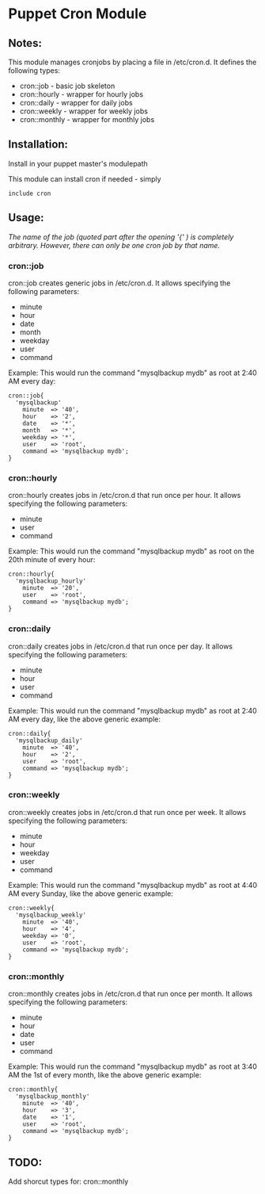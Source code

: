 # Puppet Cron Module

## Notes:
This module manages cronjobs by placing a file in /etc/cron.d.
It defines the following types:

  * cron::job     - basic job skeleton
  * cron::hourly  - wrapper for hourly jobs
  * cron::daily   - wrapper for daily jobs
  * cron::weekly  - wrapper for weekly jobs
  * cron::monthly - wrapper for monthly jobs

## Installation:
Install in your puppet master's modulepath

This module can install cron if needed - simply

    include cron

## Usage:
*The name of the job (quoted part after the opening '{' ) is completely arbitrary. However, there can only be one cron job by that name.*

### cron::job
cron::job creates generic jobs in /etc/cron.d.
It allows specifying the following parameters:

  * minute
  * hour
  * date
  * month
  * weekday
  * user
  * command

Example:
  This would run the command "mysqlbackup mydb" as root at 2:40 AM every day:

    cron::job{
      'mysqlbackup'
        minute  => '40',
        hour    => '2',
        date    => '*',
        month   => '*',
        weekday => '*',
        user    => 'root',
        command => 'mysqlbackup mydb';
    }

### cron::hourly
cron::hourly creates jobs in /etc/cron.d that run once per hour.
It allows specifying the following parameters:

  * minute
  * user
  * command

Example:
  This would run the command "mysqlbackup mydb" as root on the 20th minute of every hour:

    cron::hourly{
      'mysqlbackup_hourly'
        minute  => '20',
        user    => 'root',
        command => 'mysqlbackup mydb';
    }

### cron::daily
cron::daily creates jobs in /etc/cron.d that run once per day.
It allows specifying the following parameters:

  * minute
  * hour
  * user
  * command

Example:
  This would run the command "mysqlbackup mydb" as root at 2:40 AM every day, like the above generic example:

    cron::daily{
      'mysqlbackup_daily'
        minute  => '40',
        hour    => '2',
        user    => 'root',
        command => 'mysqlbackup mydb';
    }

### cron::weekly
cron::weekly creates jobs in /etc/cron.d that run once per week.
It allows specifying the following parameters:

  * minute
  * hour
  * weekday
  * user
  * command

Example:
  This would run the command "mysqlbackup mydb" as root at 4:40 AM every Sunday, like the above generic example:

    cron::weekly{
      'mysqlbackup_weekly'
        minute  => '40',
        hour    => '4',
        weekday => '0',
        user    => 'root',
        command => 'mysqlbackup mydb';
    }

### cron::monthly
cron::monthly creates jobs in /etc/cron.d that run once per month.
It allows specifying the following parameters:

  * minute
  * hour
  * date
  * user
  * command

Example:
  This would run the command "mysqlbackup mydb" as root at 3:40 AM the 1st of every month, like the above generic example:

    cron::monthly{
      'mysqlbackup_monthly'
        minute  => '40',
        hour    => '3',
        date    => '1',
        user    => 'root',
        command => 'mysqlbackup mydb';
    }

## TODO:
Add shorcut types for:
  cron::monthly
